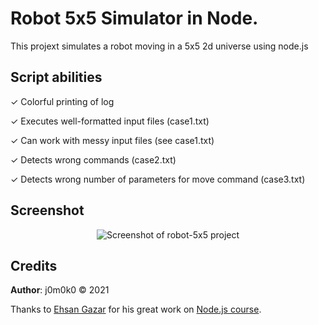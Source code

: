<h1>Robot 5x5 Simulator in Node.</h1>
This projext simulates a robot moving in a 5x5 2d universe using node.js


## Script abilities

  ✓ Colorful printing of log

  ✓ Executes well-formatted input files (case1.txt)

  ✓ Can work with messy input files (see case1.txt)
 
  ✓ Detects wrong commands (case2.txt)

  ✓ Detects wrong number of parameters for move command (case3.txt)

## Screenshot
<p align="center"> 
  <img src="https://user-images.githubusercontent.com/93967783/147612363-35c1ec3d-8883-469f-a4fa-ab00e3f1e7a9.png" alt="Screenshot of robot-5x5 project" />
</p>


## Credits
**Author**: j0m0k0 &copy; 2021

Thanks to [Ehsan Gazar](https://ehsangazar.com/) for his great work on [Node.js course](https://maktabkhooneh.org/course/%D8%A2%D9%85%D9%88%D8%B2%D8%B4-node-js-mk1313/).



